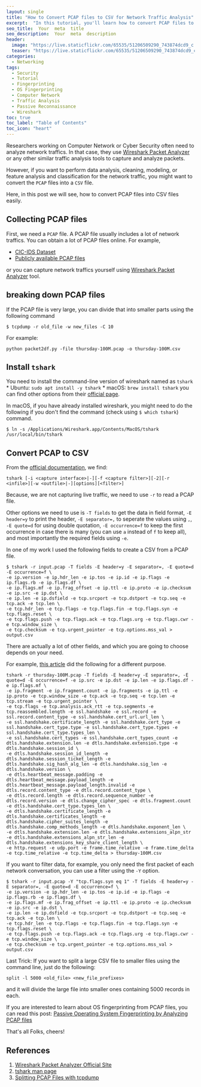 ```yaml
---
layout: single
title: "How to Convert PCAP files to CSV for Network Traffic Analysis"
excerpt:  "In this tutorial, you'll learn how to convert PCAP files to CSV format for network traffic analysis using Python. You'll see how to use the tshark library to parse PCAP files and convert them to CSV files that can be easily analyzed with tools like pandas."
seo_title:  Your  meta  title  
seo_description:  Your  meta  description
header:
  image: "https://live.staticflickr.com/65535/51206509290_743874dcd9_c.jpg"
  teaser: "https://live.staticflickr.com/65535/51206509290_743874dcd9_c.jpg"
categories:
  - Networking
tags:
  - Security
  - Tutorial
  - Fingerprinting
  - OS Fingerprinting
  - Computer Network
  - Traffic Analysis
  - Passive Reconnaissance
  - Wireshark
toc: true
toc_label: "Table of Contents"
toc_icon: "heart"
---
```



Researchers working on Computer Network or Cyber Security often need to analyze network traffics. In that case, they use [Wireshark Packet Analyzer](https://www.wireshark.org/) or any other similar traffic analysis tools to capture and analyze packets.

However, if you want to perform data analysis, cleaning, modeling, or feature analysis and classification for the network traffic, you might want to convert the `PCAP` files into a `CSV` file.

Here, in this post we will see, how to convert PCAP files into CSV files easily.

## Collecting PCAP files
First, we need a `PCAP` file. A PCAP file usually includes a lot of network traffics. You can obtain a lot of PCAP files online. For example,

* [CIC-IDS Dataset](http://205.174.165.80/CICDataset/CIC-IDS-2017/Dataset/PCAPs/)
* [Publicly available PCAP files](https://www.netresec.com/?page=pcapfiles)

or you can capture network traffics yourself using [Wireshark Packet Analyzer](https://www.wireshark.org/) tool. 

## breaking down PCAP files
If the PCAP file is very large, you can divide that into smaller parts using the following command
```
$ tcpdump -r old_file -w new_files -C 10
```
For example:
```
python packet2df.py -file thursday-100M.pcap -o thursday-100M.csv
```

## Install `tshark`
You need to install the command-line version of wireshark named as `tshark`
	* Ubuntu: `sudo apt install -y tshark`
	* macOS: `brew install tshark`
you can find other options from their [official page](https://tshark.dev/setup/install/).

In macOS, if you have already installed wireshark, you might need to do the following if you don't find the command (check using `$ which tshark`) command.
```
$ ln -s /Applications/Wireshark.app/Contents/MacOS/tshark /usr/local/bin/tshark
```

## Convert PCAP to CSV
From the [official documentation](https://www.wireshark.org/docs/man-pages/tshark.html), we find:
```
tshark [-i <capture interface>|-][-f <capture filter>][-2][-r <infile>][-w <outfile>|-][options][<filter>]
```
Because, we are not capturing live traffic, we need to use `-r` to read a PCAP file.

Other options we need to use is `-T fields` to get the data in field format, `-E header=y` to print the header, `-E separator=,` to seperate the values using `,`, `-E quote=d` for using double quotation, `-E occurrence=f` to keep the first occurrence in case there is many (you can use `a` instead of `f` to keep all), and most importantly the required fields using `-e`.

In one of my work I used the following fields to create a CSV from a PCAP file.
```
$ tshark -r input.pcap -T fields -E header=y -E separator=, -E quote=d -E occurrence=f \
-e ip.version -e ip.hdr_len -e ip.tos -e ip.id -e ip.flags -e ip.flags.rb -e ip.flags.df \ 
-e ip.flags.mf -e ip.frag_offset -e ip.ttl -e ip.proto -e ip.checksum -e ip.src -e ip.dst \ 
-e ip.len -e ip.dsfield -e tcp.srcport -e tcp.dstport -e tcp.seq -e tcp.ack -e tcp.len \ 
-e tcp.hdr_len -e tcp.flags -e tcp.flags.fin -e tcp.flags.syn -e tcp.flags.reset \ 
-e tcp.flags.push -e tcp.flags.ack -e tcp.flags.urg -e tcp.flags.cwr -e tcp.window_size \ 
-e tcp.checksum -e tcp.urgent_pointer -e tcp.options.mss_val > output.csv
```

There are actually a lot of other fields, and which you are going to choose depends on your need.

For example, [this article](https://www.linkedin.com/pulse/build-machine-learning-model-network-flow-tao-liu/) did the following for a different purpose.

```
tshark -r thursday-100M.pcap -T fields -E header=y -E separator=, -E quote=d -E occurrence=f -e ip.src -e ip.dst -e ip.len -e ip.flags.df -e ip.flags.mf \
-e ip.fragment -e ip.fragment.count -e ip.fragments -e ip.ttl -e ip.proto -e tcp.window_size -e tcp.ack -e tcp.seq -e tcp.len -e tcp.stream -e tcp.urgent_pointer \
-e tcp.flags -e tcp.analysis.ack_rtt -e tcp.segments -e tcp.reassembled.length -e ssl.handshake -e ssl.record -e ssl.record.content_type -e ssl.handshake.cert_url.url_len \
-e ssl.handshake.certificate_length -e ssl.handshake.cert_type -e ssl.handshake.cert_type.type -e ssl.handshake.cert_type.types -e ssl.handshake.cert_type.types_len \
-e ssl.handshake.cert_types -e ssl.handshake.cert_types_count -e dtls.handshake.extension.len -e dtls.handshake.extension.type -e dtls.handshake.session_id \
-e dtls.handshake.session_id_length -e dtls.handshake.session_ticket_length -e dtls.handshake.sig_hash_alg_len -e dtls.handshake.sig_len -e dtls.handshake.version \
-e dtls.heartbeat_message.padding -e dtls.heartbeat_message.payload_length -e dtls.heartbeat_message.payload_length.invalid -e dtls.record.content_type -e dtls.record.content_type \
-e dtls.record.length -e dtls.record.sequence_number -e dtls.record.version -e dtls.change_cipher_spec -e dtls.fragment.count -e dtls.handshake.cert_type.types_len \
-e dtls.handshake.certificate_length -e dtls.handshake.certificates_length -e dtls.handshake.cipher_suites_length -e dtls.handshake.comp_methods_length -e dtls.handshake.exponent_len \
-e dtls.handshake.extension.len -e dtls.handshake.extensions_alpn_str -e dtls.handshake.extensions_alpn_str_len -e dtls.handshake.extensions_key_share_client_length \
-e http.request -e udp.port -e frame.time_relative -e frame.time_delta -e tcp.time_relative -e tcp.time_delta > thursday-100M.csv
```


If you want to filter data, for example, you only need the first packet of each network conversation, you can use a filter using the `-Y` option.

```
$ tshark -r input.pcap -Y "tcp.flags.syn eq 1" -T fields -E header=y -E separator=, -E quote=d -E occurrence=f \
-e ip.version -e ip.hdr_len -e ip.tos -e ip.id -e ip.flags -e ip.flags.rb -e ip.flags.df \ 
-e ip.flags.mf -e ip.frag_offset -e ip.ttl -e ip.proto -e ip.checksum -e ip.src -e ip.dst \ 
-e ip.len -e ip.dsfield -e tcp.srcport -e tcp.dstport -e tcp.seq -e tcp.ack -e tcp.len \ 
-e tcp.hdr_len -e tcp.flags -e tcp.flags.fin -e tcp.flags.syn -e tcp.flags.reset \ 
-e tcp.flags.push -e tcp.flags.ack -e tcp.flags.urg -e tcp.flags.cwr -e tcp.window_size \ 
-e tcp.checksum -e tcp.urgent_pointer -e tcp.options.mss_val > output.csv
```

Last Trick: If you want to split a large CSV file to smaller files using the command line, just do the following:
```
split -l 5000 <old_file> <new_file_prefixes>
``` 
and it will divide the large file into smaller ones containing 5000 records in each.

If you are interested to learn about OS fingerprinting from PCAP files, you can read this post:
[Passive Operating System Fingerprinting by Analyzing PCAP files](https://shantoroy.com/security/operating-system-fingerprinting/)

That's all Folks, cheers!



## References
1. [Wireshark Packet Analyzer Official SIte](https://www.wireshark.org/)
2. [tshark man page](https://www.wireshark.org/docs/man-pages/tshark.html)
3. [Splitting PCAP Files with tcpdump](https://support.metageek.com/hc/en-us/articles/115000910348-Splitting-PCAP-Files-with-tcpdump)
<!--stackedit_data:
eyJoaXN0b3J5IjpbNzcxMDIwMzk4LDExNTg4NDY1NDMsMTk3Nz
E3NzU4NywtOTg3ODcyMTY1LDg5ODIwNDY2LC00NTMyNTk2Njcs
MTE2ODU0Mjk0MywxMDc3NDQzMjg4LC03MjczNzYwNDcsNTQwOD
YxOTY0LDEwODExNDAzNDMsMjY4MjQ5MDBdfQ==
-->